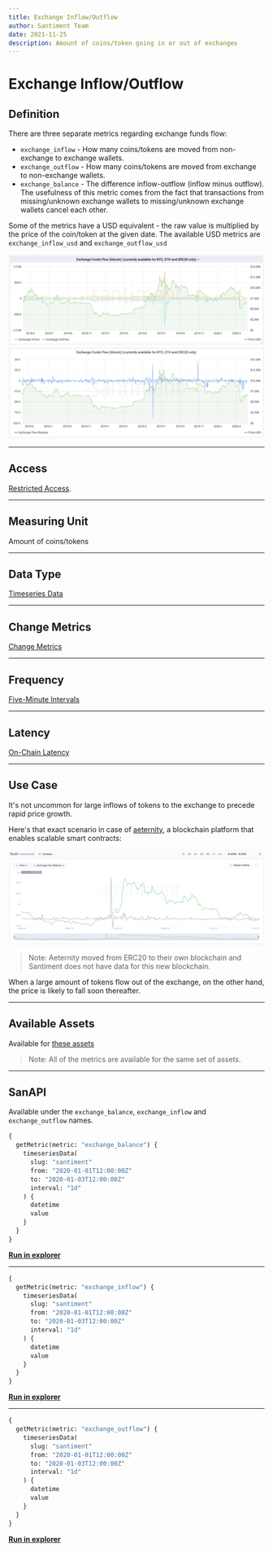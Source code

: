```yaml
---
title: Exchange Inflow/Outflow
author: Santiment Team
date: 2021-11-25
description: Amount of coins/token going in or out of exchanges
---
```

# Exchange Inflow/Outflow

## Definition

There are three separate metrics regarding exchange funds flow:

- `exchange_inflow` - How many coins/tokens are moved from non-exchange to
  exchange wallets.
- `exchange_outflow` - How many coins/tokens are moved from exchange to
  non-exchange wallets.
- `exchange_balance` - The difference inflow-outflow (inflow minus outflow). The
  usefulness of this metric comes from the fact that transactions from
  missing/unknown exchange wallets to missing/unknown exchange wallets cancel
  each other.

Some of the metrics have a USD equivalent - the raw value is multiplied by the
price of the coin/token at the given date. The available USD metrics are
`exchange_inflow_usd` and `exchange_outflow_usd`

![bitcoin funds in/outflow](bitcoin-funds-inflow-outflow.png)
![bitcoin funds balance](bitcoin-funds-flow-balance.png)

---

## Access

[Restricted Access](/metrics/details/access#restricted-access).

---

## Measuring Unit

Amount of coins/tokens

---

## Data Type

[Timeseries Data](/metrics/details/data-type#timeseries-data)

---

## Change Metrics

[Change Metrics](/metrics/details/change_metrics)

---

## Frequency

[Five-Minute Intervals](/metrics/details/frequency#five-minute-frequency)

---

## Latency

[On-Chain Latency](/metrics/details/latency#on-chain-latency)

---

## Use Case

It's not uncommon for large inflows of tokens to the exchange to precede
rapid price growth.

Here's that exact scenario in case of
[aeternity](https://aeternity.com/), a blockchain platform that enables
scalable smart contracts:

![aeternity funds flow balance](aeternity-funds-flow-balance.png)

> Note: Aeternity moved from ERC20 to their own blockchain and Santiment does not have data for this new blockchain.

When a large amount of tokens flow out of the exchange, on the other
hand, the price is likely to fall soon thereafter.

---

## Available Assets

Available for [these
assets](<https://api.santiment.net/graphiql?variables=&query=%7B%0A%20%20getMetric(metric%3A%20%22exchange_balanced%22)%20%7B%0A%20%20%20%20metadata%20%7B%0A%20%20%20%20%20%20availableSlugs%0A%20%20%20%20%7D%0A%20%20%7D%0A%7D%0A>)

> Note: All of the metrics are available for the same set of assets.

---

## SanAPI

Available under the `exchange_balance`, `exchange_inflow` and `exchange_outflow` names.

```graphql
{
  getMetric(metric: "exchange_balance") {
    timeseriesData(
      slug: "santiment"
      from: "2020-01-01T12:00:00Z"
      to: "2020-01-03T12:00:00Z"
      interval: "1d"
    ) {
      datetime
      value
    }
  }
}
```

**[Run in
explorer](<https://api.santiment.net/graphiql?variables=&query=%7B%0A%20%20getMetric(metric%3A%20%22exchange_balance%22)%20%7B%0A%20%20%20%20timeseriesData(%0A%20%20%20%20%20%20slug%3A%20%22santiment%22%0A%20%20%20%20%20%20from%3A%20%222020-01-01T12%3A00%3A00Z%22%0A%20%20%20%20%20%20to%3A%20%222020-01-03T12%3A00%3A00Z%22%0A%20%20%20%20%20%20interval%3A%20%221d%22)%20%7B%0A%20%20%20%20%20%20%20%20datetime%0A%20%20%20%20%20%20%20%20value%0A%20%20%20%20%7D%0A%20%20%7D%0A%7D%0A>)**

---

```graphql
{
  getMetric(metric: "exchange_inflow") {
    timeseriesData(
      slug: "santiment"
      from: "2020-01-01T12:00:00Z"
      to: "2020-01-03T12:00:00Z"
      interval: "1d"
    ) {
      datetime
      value
    }
  }
}
```

**[Run in
explorer](<https://api.santiment.net/graphiql?variables=&query=%7B%0A%20%20getMetric(metric%3A%20%22exchange_inflow%22)%20%7B%0A%20%20%20%20timeseriesData(%0A%20%20%20%20%20%20slug%3A%20%22santiment%22%0A%20%20%20%20%20%20from%3A%20%222020-01-01T12%3A00%3A00Z%22%0A%20%20%20%20%20%20to%3A%20%222020-01-03T12%3A00%3A00Z%22%0A%20%20%20%20%20%20interval%3A%20%221d%22)%20%7B%0A%20%20%20%20%20%20%20%20datetime%0A%20%20%20%20%20%20%20%20value%0A%20%20%20%20%7D%0A%20%20%7D%0A%7D%0A>)**

---

```graphql
{
  getMetric(metric: "exchange_outflow") {
    timeseriesData(
      slug: "santiment"
      from: "2020-01-01T12:00:00Z"
      to: "2020-01-03T12:00:00Z"
      interval: "1d"
    ) {
      datetime
      value
    }
  }
}
```

**[Run in
explorer](<https://api.santiment.net/graphiql?variables=&query=%7B%0A%20%20getMetric(metric%3A%20%22exchange_outflow%22)%20%7B%0A%20%20%20%20timeseriesData(%0A%20%20%20%20%20%20slug%3A%20%22santiment%22%0A%20%20%20%20%20%20from%3A%20%222020-01-01T12%3A00%3A00Z%22%0A%20%20%20%20%20%20to%3A%20%222020-01-03T12%3A00%3A00Z%22%0A%20%20%20%20%20%20interval%3A%20%221d%22)%20%7B%0A%20%20%20%20%20%20%20%20datetime%0A%20%20%20%20%20%20%20%20value%0A%20%20%20%20%7D%0A%20%20%7D%0A%7D%0A>)**
